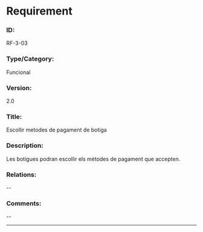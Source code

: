 # Requirement

### ID:
RF-3-03

### Type/Category:
Funcional

### Version:
2.0

### Title:
Escollir metodes de pagament de botiga

### Description:
Les botigues podran escollir els mètodes de pagament que accepten.

### Relations:
--

### Comments:
--

---